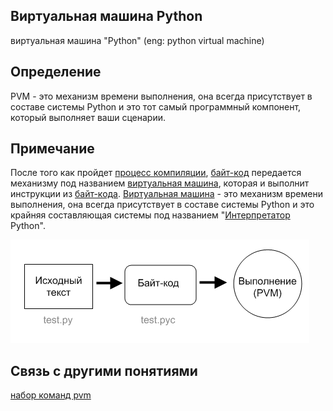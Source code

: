 ## Виртуальная машина Python
виртуальная машина "Python" (eng: python virtual machine) 

## Определение
PVM - это механизм времени выполнения, она всегда присутствует в составе системы Python и это тот самый программный компонент, который выполняет ваши сценарии.

## Примечание
После того как пройдет [процесс компиляции](https://github.com/vernikkkkkkkkkkkkkkkkkkk/concept_new/blob/main/concept/compilation%20process.md), [байт-код](https://github.com/vernikkkkkkkkkkkkkkkkkkk/concept_new/blob/main/concept/byte-code.md) передается механизму под названием [виртуальная машина](https://github.com/vernikkkkkkkkkkkkkkkkkkk/concept_new/blob/main/concept/virtual%20machines.md), которая и выполнит инструкции из [байт-кода](https://github.com/vernikkkkkkkkkkkkkkkkkkk/concept_new/blob/main/concept/byte-code.md). [Виртуальная машина](https://github.com/vernikkkkkkkkkkkkkkkkkkk/concept_new/blob/main/concept/virtual%20machines.md) - это механизм времени выполнения, она всегда присутствует в составе системы Python и это крайняя составляющая системы под названием "[Интерпретатор](https://github.com/vernikkkkkkkkkkkkkkkkkkk/concept_new/blob/main/concept/interpreter.md) Python".

![pvm](https://github.com/vernikkkkkkkkkkkkkkkkkkk/concept_new/blob/main/images/python.png)

## Cвязь с другими понятиями 
[набор команд pvm](https://github.com/vernikkkkkkkkkkkkkkkkkkk/concept_new/blob/main/concept/command%20set%20pvm.md)
